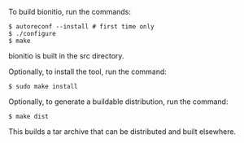To build bionitio, run the commands:
```
$ autoreconf --install # first time only
$ ./configure
$ make
```

bionitio is built in the src directory.
  
Optionally, to install the tool, run the command:
```
$ sudo make install        
```
                           
Optionally, to generate a buildable distribution, run the command:
```
$ make dist
```
This builds a tar archive that can be distributed and built elsewhere.
